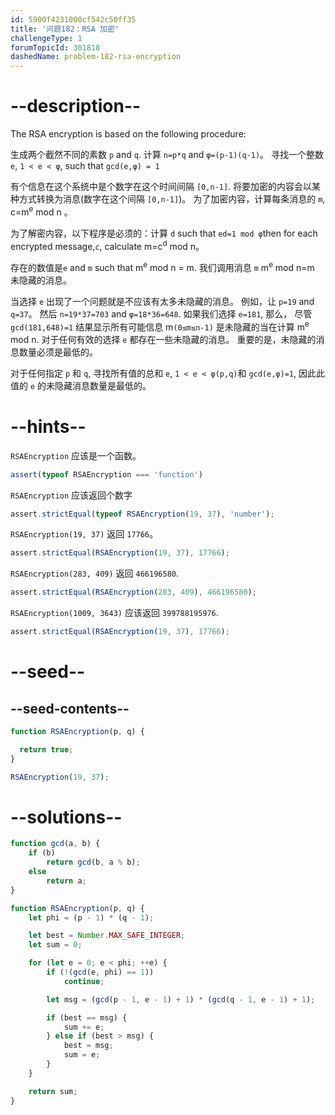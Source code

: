 ```yaml
---
id: 5900f4231000cf542c50ff35
title: '问题182：RSA 加密'
challengeType: 1
forumTopicId: 301818
dashedName: problem-182-rsa-encryption
---
```


# --description--

The RSA encryption is based on the following procedure:

生成两个截然不同的素数 `p` and `q`. 计算 `n=p*q` and `φ=(p-1)(q-1)`。 寻找一个整数 `e`, `1 < e < φ`, such that `gcd(e,φ) = 1`

有个信息在这个系统中是个数字在这个时间间隔 `[0,n-1]`. 将要加密的内容会以某种方式转换为消息(数字在这个间隔 `[0,n-1]`)。 为了加密内容，计算每条消息的 `m`, c=m<sup>e</sup> mod n 。

为了解密内容，以下程序是必须的：计算 `d` such that `ed=1 mod φ`then for each encrypted message,`c`, calculate m=c<sup>d</sup> mod n。

存在的数值是`e` and `m` such that m<sup>e</sup> mod n = m. 我们调用消息 `m` m<sup>e</sup> mod n=m 未隐藏的消息。

当选择 `e` 出现了一个问题就是不应该有太多未隐藏的消息。 例如，让 `p=19` and `q=37`。 然后 `n=19*37=703` and `φ=18*36=648`. 如果我们选择 `e=181`, 那么， 尽管 `gcd(181,648)=1` 结果显示所有可能信息 m`(0≤m≤n-1)`</code> 是未隐藏的当在计算 m<sup>e</sup> mod n. 对于任何有效的选择 `e` 都存在一些未隐藏的消息。 重要的是，未隐藏的消息数量必须是最低的。

对于任何指定 `p` 和 `q`, 寻找所有值的总和 `e`, `1 < e < φ(p,q)`和 `gcd(e,φ)=1`, 因此此值的 `e` 的未隐藏消息数量是最低的。

# --hints--

`RSAEncryption` 应该是一个函数。

```js
assert(typeof RSAEncryption === 'function')
```

`RSAEncryption` 应该返回个数字

```js
assert.strictEqual(typeof RSAEncryption(19, 37), 'number');
```

`RSAEncryption(19, 37)` 返回 `17766`。

```js
assert.strictEqual(RSAEncryption(19, 37), 17766);
```

`RSAEncryption(283, 409)` 返回 `466196580`.

```js
assert.strictEqual(RSAEncryption(283, 409), 466196580);
```

`RSAEncryption(1009, 3643)` 应该返回 `399788195976`.

```js
assert.strictEqual(RSAEncryption(19, 37), 17766);
```

# --seed--

## --seed-contents--

```js
function RSAEncryption(p, q) {

  return true;
}

RSAEncryption(19, 37);
```

# --solutions--

```js
function gcd(a, b) {
    if (b)
        return gcd(b, a % b);
    else
        return a;
}

function RSAEncryption(p, q) {
    let phi = (p - 1) * (q - 1);

    let best = Number.MAX_SAFE_INTEGER;
    let sum = 0;

    for (let e = 0; e < phi; ++e) {
        if (!(gcd(e, phi) == 1))
            continue;

        let msg = (gcd(p - 1, e - 1) + 1) * (gcd(q - 1, e - 1) + 1);

        if (best == msg) {
            sum += e;
        } else if (best > msg) {
            best = msg;
            sum = e;
        }
    }

    return sum;
}
```
